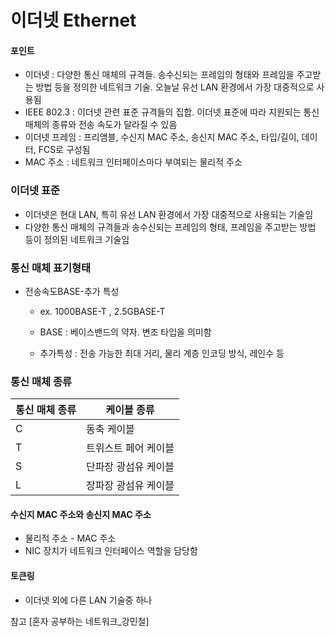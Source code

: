 # 이더넷 Ethernet

#### 포인트

- 이더넷 : 다양한 통신 매체의 규격들. 송수신되는 프레임의 형태와 프레임을 주고받는 방법 등을 정의한 네트워크 기술. 오늘날 유선 LAN 환경에서 가장 대중적으로 사용됨
- IEEE 802.3 : 이더넷 관련 표준 규격들의 집합. 이더넷 표준에 따라 지원되는 통신 매체의 종류와 전송 속도가 달라질 수 있음
- 이더넷 프레임 : 프리앰블, 수신지 MAC 주소, 송신지 MAC 주소, 타입/길이, 데이터, FCS로 구성됨
- MAC 주소 : 네트워크 인터페이스마다 부여되는 물리적 주소

### 이더넷 표준

- 이더넷은 현대 LAN, 특히 유선 LAN 환경에서 가장 대중적으로 사용되는 기술임
- 다양한 통신 매체의 규격들과 송수신되는 프레임의 형태, 프레임을 주고받는 방법 등이 정의된 네트워크 기술임

### 통신 매체 표기형태

- 전송속도BASE-추가 특성

  - ex. 1000BASE-T , 2.5GBASE-T

  - BASE : 베이스밴드의 약자. 변조 타입을 의미함
  - 추가특성 : 전송 가능한 최대 거리, 물리 계층 인코딩 방식, 레인수 등

### 통신 매체 종류

| 통신 매체 종류 | 케이블 종류          |
| -------------- | -------------------- |
| C              | 동축 케이블          |
| T              | 트위스트 페어 케이블 |
| S              | 단파장 광섬유 케이블 |
| L              | 장파장 광섬유 케이블 |

#### 수신지 MAC 주소와 송신지 MAC 주소

- 물리적 주소 - MAC 주소
- NIC 장치가 네트워크 인터페이스 역할을 담당함

#### 토큰링

- 이더넷 외에 다른 LAN 기술중 하나

참고 [혼자 공부하는 네트워크_강민철]
